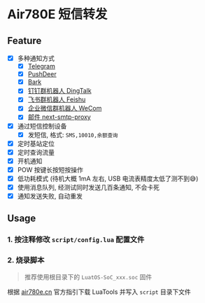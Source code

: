 # Air780E 短信转发

## Feature

- [x] 多种通知方式
    - [x] [Telegram](https://github.com/0wQ/telegram-notify)
    - [x] [PushDeer](https://www.pushdeer.com/)
    - [x] [Bark](https://github.com/Finb/Bark)
    - [x] [钉钉群机器人 DingTalk](https://open.dingtalk.com/document/robots/custom-robot-access)
    - [x] [飞书群机器人 Feishu](https://open.feishu.cn/document/ukTMukTMukTM/ucTM5YjL3ETO24yNxkjN)
    - [x] [企业微信群机器人 WeCom](https://developer.work.weixin.qq.com/document/path/91770)
    - [x] [邮件 next-smtp-proxy](https://github.com/0wQ/next-smtp-proxy)
- [x] 通过短信控制设备
    - [x] 发短信, 格式: `SMS,10010,余额查询`
- [x] 定时基站定位
- [x] 定时查询流量
- [x] 开机通知
- [x] POW 按键长按短按操作
- [x] 低功耗模式 (待机大概 1mA 左右, USB 电流表精度太低了测不到😅)
- [x] 使用消息队列, 经测试同时发送几百条通知, 不会卡死
- [x] 通知发送失败, 自动重发

## Usage

### 1. 按注释修改 `script/config.lua` 配置文件

### 2. 烧录脚本

> 推荐使用根目录下的 `LuatOS-SoC_xxx.soc` 固件

根据 [air780e.cn](http://air780e.cn) 官方指引下载 LuaTools 并写入 `script` 目录下文件
